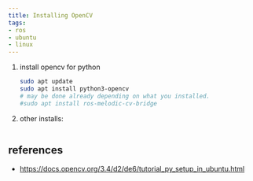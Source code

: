 ```yaml
---
title: Installing OpenCV
tags:
- ros
- ubuntu
- linux
---
```


1. install opencv for python

    ```bash
    sudo apt update
    sudo apt install python3-opencv
    # may be done already depending on what you installed.
    #sudo apt install ros-melodic-cv-bridge
    ```


1. other installs:

    ```bash
    ```

## references

* https://docs.opencv.org/3.4/d2/de6/tutorial_py_setup_in_ubuntu.html
